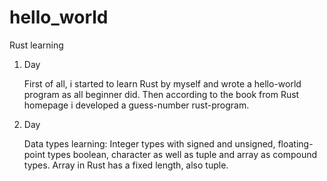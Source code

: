 # hello_world
Rust learning
1. Day

    First of all, i started to learn Rust by myself and wrote a hello-world program
    as all beginner did. Then according to the book from Rust homepage
    i developed a guess-number rust-program.

2. Day

    Data types learning: Integer types with signed and unsigned, floating-point types
    boolean, character as well as tuple and array as compound types.
    Array in Rust has a fixed length, also tuple.
    